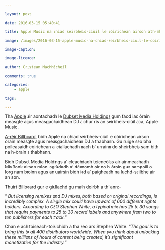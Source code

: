 ```yaml
---

layout: post

date: 2016-03-15 05:40:41

title: Apple Music na chiad seirbheis-ciùil le còirichean airson ath-mheasgachaidhean a thabhann

image: /images/2016-03-15-apple-music-na-chiad-seirbheis-ciuil-le-coirichean-airson-ath-mheasgachaidhean-a-thabhann.png

image-caption:

image-licence:

author: Crìstean MacMhìcheil

comments: true

categories:
    - apple

tags:

---
```


Tha [Apple](http://www.apple.com/uk) air aontachadh le [Dubset Media Holdings](http://www.dubset.com/) gum faod iad òrain measgte agus measgachaidhean DJ a chur ris an seirbheis-ciùil aca, Apple Music.

<!--more-->

[A-rèir Billboard](http://www.billboard.com/articles/news/7256376/apple-music-dubset-partner-previously-unlicensed-remixes-dance),  bidh Apple na chiad seirbheis-ciùil le còirichean airson òrain measgte  agus measgachaidhean DJ a thabhann. Gu ruige seo bha poileasaidh  còirichean a’ ciallachadh nach b’ urrainn do sheirbheis sam bith na  h-òrain a thabhann.

Bidh Dubset Media  Holdings a’ cleachdadh teicneòlas air ainmeachadh MixBank airson  mìon-sgrùdadh a’ dèanamh air na h-òrain gus sampaill a lorg nam broinn  agus an uairsin bidh iad a’ paigheadh na luchd-seilbhe air an son.

Thuirt Billboard gur e giullachd gu math doirbh a th’ ann:-

“ *But  licensing remixes and DJ mixes, both based on original recordings, is  incredibly complex. A single mix could have upward of 600 different  rights holders. According to CEO Stephen White, a typical mix has 25 to  30 songs that require payments to 25 to 30 record labels and anywhere  from two to ten publishers for each track.*”

Chan e ach toiseach-tòisichidh a tha seo ars Stephen White. “*The  goal is to bring this to all 400 distributors worldwide. When you think  about unlocking these millions of hours of content being created, it’s  significant monetization for the industry.*”
